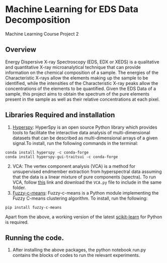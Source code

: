 # Machine Learning for EDS Data Decomposition 
Machine Learning Course Project 2

## Overview
Energy Dispersive X-ray Spectroscopy (EDS, EDX or XEDS) is a qualitative and quantitative X-ray microanalytical technique that can provide information on the chemical composition of a sample. The energies of the Characteristic X-rays allow the elements making up the sample to be identified, while the intensities of the Characteristic X-ray peaks allow the concentrations of the elements to be quantified. Given the EDS Data of a sample, this project aims to obtain the spectrum of the pure elements present in the sample as well as their relative concentrations at each pixel.

## Libraries Required and installation
1. [Hyperspy](https://hyperspy.org/): HyperSpy is an open source Python library which provides tools to facilitate the interactive data analysis of multi-dimensional datasets that can be described as multi-dimensional arrays of a given signal.To install, run the following commands in the terminal:
``` 
conda install hyperspy -c conda-forge 
conda install hyperspy-gui-traitsui -c conda-forge
```
2. VCA: The vertex component analysis (VCA) is a method for unsupervised endmember extraction from hyperspectral data assuming that the data is a linear mixture of pure components (spectra). To run VCA, follow [this](https://github.com/Laadr/VCA) link and download the ```VCA.py``` file to include in the same folder.
3. [Fuzzy-c-means](https://pypi.org/project/fuzzy-c-means/): Fuzzy-c-means is a Python module implementing the Fuzzy C-means clustering algorithm. To install, run the following:
```
pip install fuzzy-c-means
```
Apart from the above, a working version of the latest [scikit-learn](https://scikit-learn.org/stable/) for Python is required.

## Running the code.
1. After installing the above packages, the python notebook run.py contains the blocks of codes to run the relevant experiments.

